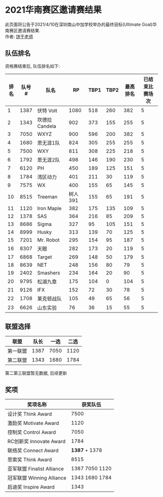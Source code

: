# 2021华南赛区邀请赛结果
此页面将公告于2021/4/10在深圳南山中加学校举办的最终目标(Ultimate Goal)华南赛区邀请赛结果.   
作者: [饼干老师](https://github.com/ToiletCommander)

## 队伍排名
资格赛结束后, 队伍排名如下:

|排名|队号#|队名|RP|TBP1|TBP2|最高排名|已结束比赛场次|
|-|-|-|-|-|-|-|-|
|1|1387|伏特 Volt|1080|518|260|382|5|
|2|1343|坎德拉 Candela|902|373|155|255|5|
|3|7050|WXYZ|900|596|200|382|5|
|4|1680|思无涯1队|824|305|255|255|5|
|5|7500|WXY|811|308|225|218|5|
|6|1792|思无涯2队|498|146|190|230|5|
|7|6120|PH|450|189|125|151|5|
|8|1784|湾区动力|401|211|30|119|5|
|9|7575|WX|400|155|65|145|5|
|10|8515|Treeman|树人391|155|65|191|5|
|11|1120|Iron Maple|382|175|135|109|5|
|12|1378|SAS|364|216|85|209|5|
|13|8686|Sigma|327|95|105|151|5|
|14|8999|Husky|313|139|70|125|5|
|15|7201|Mr. Robot|295|154|95|187|5|
|16|8307|天眼|282|173|20|119|5|
|17|6868|Target|269|148|50|179|5|
|18|8639|NET|248|156|80|79|5|
|19|2402|Smashers|234|164|20|90|5|
|20|9795|松湖九章|175|104|0|104|5|
|21|9126|IFX|152|72|30|78|5|
|22|1708|莱克顿战队|105|49|65|56|5|
|23|6626|山东实验|76|36|15|55|5|

## 联盟选择
|联盟|队长|一选|二选|
|-|-|-|-|
|第一联盟|1387|7050|1120|
|第二联盟|1343|1680|1784|

第二第三联盟暂无数据, 后续更新

## 奖项

|奖项名称|获奖队伍|
|-|-|
|设计奖 Think Award|7500|
|激励奖 Motivate Award|1120|
|控制奖 Control Award|7050|
|RC创新奖 Innovate Award|1784|
|联络奖 Connect Award|**1387** + 1378|
|思索奖 Think Award|8515|
|亚军联盟 Finalist Alliance|1387 7050 1120|
|冠军联盟 Winning Alliance|1343 1680 1784|
|启迪奖 Inspire Award|1343|